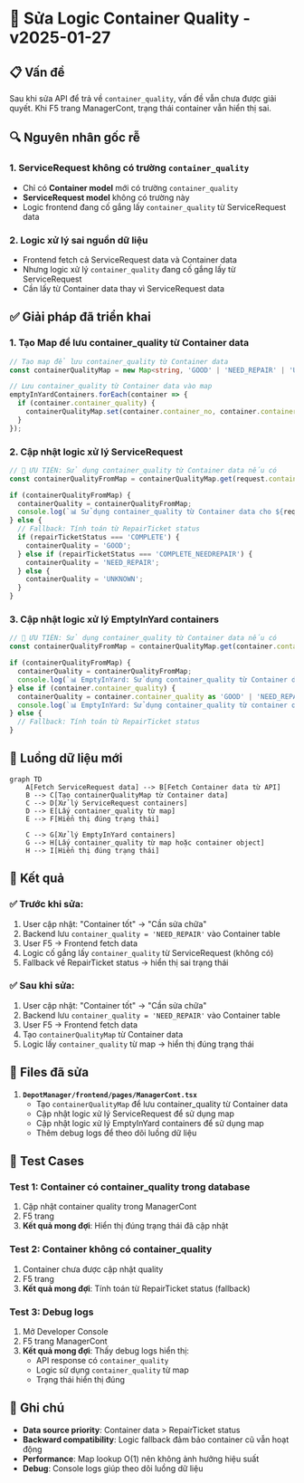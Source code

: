 # 🔧 Sửa Logic Container Quality - v2025-01-27

## 📋 **Vấn đề**

Sau khi sửa API để trả về `container_quality`, vấn đề vẫn chưa được giải quyết. Khi F5 trang ManagerCont, trạng thái container vẫn hiển thị sai.

## 🔍 **Nguyên nhân gốc rễ**

### **1. ServiceRequest không có trường `container_quality`**
- Chỉ có **Container model** mới có trường `container_quality`
- **ServiceRequest model** không có trường này
- Logic frontend đang cố gắng lấy `container_quality` từ ServiceRequest data

### **2. Logic xử lý sai nguồn dữ liệu**
- Frontend fetch cả ServiceRequest data và Container data
- Nhưng logic xử lý `container_quality` đang cố gắng lấy từ ServiceRequest
- Cần lấy từ Container data thay vì ServiceRequest data

## ✅ **Giải pháp đã triển khai**

### **1. Tạo Map để lưu container_quality từ Container data**

```typescript
// Tạo map để lưu container_quality từ Container data
const containerQualityMap = new Map<string, 'GOOD' | 'NEED_REPAIR' | 'UNKNOWN'>();

// Lưu container_quality từ Container data vào map
emptyInYardContainers.forEach(container => {
  if (container.container_quality) {
    containerQualityMap.set(container.container_no, container.container_quality);
  }
});
```

### **2. Cập nhật logic xử lý ServiceRequest**

```typescript
// 🔄 ƯU TIÊN: Sử dụng container_quality từ Container data nếu có
const containerQualityFromMap = containerQualityMap.get(request.container_no);

if (containerQualityFromMap) {
  containerQuality = containerQualityFromMap;
  console.log(`📊 Sử dụng container_quality từ Container data cho ${request.container_no}: ${containerQuality}`);
} else {
  // Fallback: Tính toán từ RepairTicket status
  if (repairTicketStatus === 'COMPLETE') {
    containerQuality = 'GOOD';
  } else if (repairTicketStatus === 'COMPLETE_NEEDREPAIR') {
    containerQuality = 'NEED_REPAIR';
  } else {
    containerQuality = 'UNKNOWN';
  }
}
```

### **3. Cập nhật logic xử lý EmptyInYard containers**

```typescript
// 🔄 ƯU TIÊN: Sử dụng container_quality từ Container data nếu có
const containerQualityFromMap = containerQualityMap.get(container.container_no);

if (containerQualityFromMap) {
  containerQuality = containerQualityFromMap;
  console.log(`📊 EmptyInYard: Sử dụng container_quality từ Container data cho ${container.container_no}: ${containerQuality}`);
} else if (container.container_quality) {
  containerQuality = container.container_quality as 'GOOD' | 'NEED_REPAIR' | 'UNKNOWN';
  console.log(`📊 EmptyInYard: Sử dụng container_quality từ container object cho ${container.container_no}: ${containerQuality}`);
} else {
  // Fallback: Tính toán từ RepairTicket status
}
```

## 🔄 **Luồng dữ liệu mới**

```mermaid
graph TD
    A[Fetch ServiceRequest data] --> B[Fetch Container data từ API]
    B --> C[Tạo containerQualityMap từ Container data]
    C --> D[Xử lý ServiceRequest containers]
    D --> E[Lấy container_quality từ map]
    E --> F[Hiển thị đúng trạng thái]
    
    C --> G[Xử lý EmptyInYard containers]
    G --> H[Lấy container_quality từ map hoặc container object]
    H --> I[Hiển thị đúng trạng thái]
```

## 🎯 **Kết quả**

### **✅ Trước khi sửa:**
1. User cập nhật: "Container tốt" → "Cần sửa chữa"
2. Backend lưu `container_quality = 'NEED_REPAIR'` vào Container table
3. User F5 → Frontend fetch data
4. Logic cố gắng lấy `container_quality` từ ServiceRequest (không có)
5. Fallback về RepairTicket status → hiển thị sai trạng thái

### **✅ Sau khi sửa:**
1. User cập nhật: "Container tốt" → "Cần sửa chữa"
2. Backend lưu `container_quality = 'NEED_REPAIR'` vào Container table
3. User F5 → Frontend fetch data
4. Tạo `containerQualityMap` từ Container data
5. Logic lấy `container_quality` từ map → hiển thị đúng trạng thái

## 📁 **Files đã sửa**

1. **`DepotManager/frontend/pages/ManagerCont.tsx`**
   - Tạo `containerQualityMap` để lưu container_quality từ Container data
   - Cập nhật logic xử lý ServiceRequest để sử dụng map
   - Cập nhật logic xử lý EmptyInYard containers để sử dụng map
   - Thêm debug logs để theo dõi luồng dữ liệu

## 🧪 **Test Cases**

### **Test 1: Container có container_quality trong database**
1. Cập nhật container quality trong ManagerCont
2. F5 trang
3. **Kết quả mong đợi**: Hiển thị đúng trạng thái đã cập nhật

### **Test 2: Container không có container_quality**
1. Container chưa được cập nhật quality
2. F5 trang
3. **Kết quả mong đợi**: Tính toán từ RepairTicket status (fallback)

### **Test 3: Debug logs**
1. Mở Developer Console
2. F5 trang ManagerCont
3. **Kết quả mong đợi**: Thấy debug logs hiển thị:
   - API response có `container_quality`
   - Logic sử dụng `container_quality` từ map
   - Trạng thái hiển thị đúng

## 📝 **Ghi chú**

- **Data source priority**: Container data > RepairTicket status
- **Backward compatibility**: Logic fallback đảm bảo container cũ vẫn hoạt động
- **Performance**: Map lookup O(1) nên không ảnh hưởng hiệu suất
- **Debug**: Console logs giúp theo dõi luồng dữ liệu
